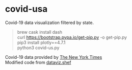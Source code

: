 # covid-usa
Covid-19 data visualization filtered by state.


> brew cask install dash<br/>
> curl https://bootstrap.pypa.io/get-pip.py -o get-pip.py<br/>
> pip3 install plotly==4.7.1 <br/>
> python3 covid-us.py<br/>

Covid-19 data provided by [The New York Times](https://github.com/nytimes/covid-19-data)<br/>
Modified code from [dataviz.shef](http://dataviz.shef.ac.uk/tutorials/dash/)<br/>
